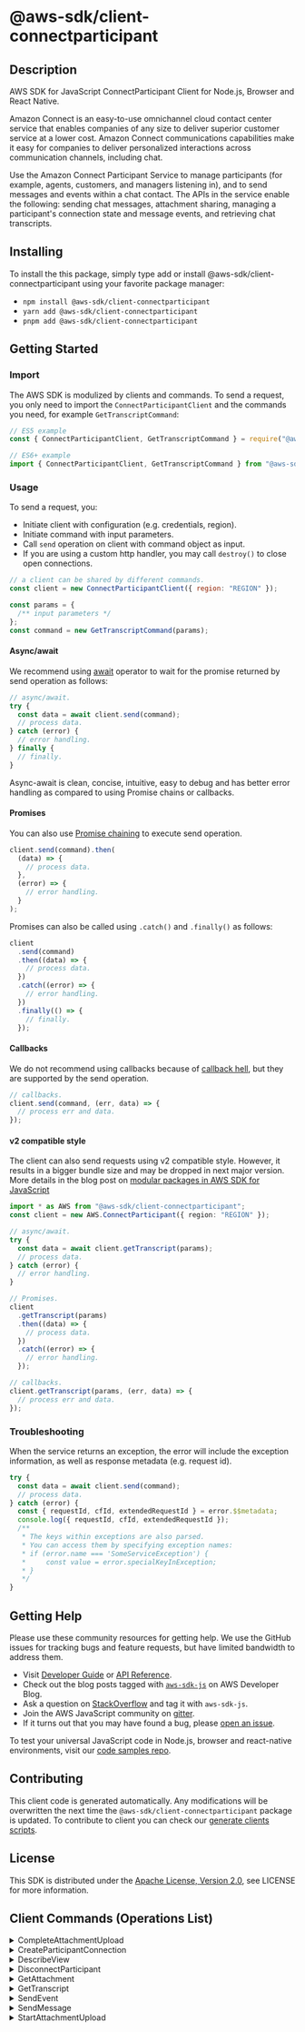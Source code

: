 <!-- generated file, do not edit directly -->

# @aws-sdk/client-connectparticipant

## Description

AWS SDK for JavaScript ConnectParticipant Client for Node.js, Browser and React Native.

<p>Amazon Connect is an easy-to-use omnichannel cloud contact center service that
enables companies of any size to deliver superior customer service at a lower cost.
Amazon Connect communications capabilities make it easy for companies to deliver
personalized interactions across communication channels, including chat. </p>
<p>Use the Amazon Connect Participant Service to manage participants (for example,
agents, customers, and managers listening in), and to send messages and events within a
chat contact. The APIs in the service enable the following: sending chat messages,
attachment sharing, managing a participant's connection state and message events, and
retrieving chat transcripts.</p>

## Installing

To install the this package, simply type add or install @aws-sdk/client-connectparticipant
using your favorite package manager:

- `npm install @aws-sdk/client-connectparticipant`
- `yarn add @aws-sdk/client-connectparticipant`
- `pnpm add @aws-sdk/client-connectparticipant`

## Getting Started

### Import

The AWS SDK is modulized by clients and commands.
To send a request, you only need to import the `ConnectParticipantClient` and
the commands you need, for example `GetTranscriptCommand`:

```js
// ES5 example
const { ConnectParticipantClient, GetTranscriptCommand } = require("@aws-sdk/client-connectparticipant");
```

```ts
// ES6+ example
import { ConnectParticipantClient, GetTranscriptCommand } from "@aws-sdk/client-connectparticipant";
```

### Usage

To send a request, you:

- Initiate client with configuration (e.g. credentials, region).
- Initiate command with input parameters.
- Call `send` operation on client with command object as input.
- If you are using a custom http handler, you may call `destroy()` to close open connections.

```js
// a client can be shared by different commands.
const client = new ConnectParticipantClient({ region: "REGION" });

const params = {
  /** input parameters */
};
const command = new GetTranscriptCommand(params);
```

#### Async/await

We recommend using [await](https://developer.mozilla.org/en-US/docs/Web/JavaScript/Reference/Operators/await)
operator to wait for the promise returned by send operation as follows:

```js
// async/await.
try {
  const data = await client.send(command);
  // process data.
} catch (error) {
  // error handling.
} finally {
  // finally.
}
```

Async-await is clean, concise, intuitive, easy to debug and has better error handling
as compared to using Promise chains or callbacks.

#### Promises

You can also use [Promise chaining](https://developer.mozilla.org/en-US/docs/Web/JavaScript/Guide/Using_promises#chaining)
to execute send operation.

```js
client.send(command).then(
  (data) => {
    // process data.
  },
  (error) => {
    // error handling.
  }
);
```

Promises can also be called using `.catch()` and `.finally()` as follows:

```js
client
  .send(command)
  .then((data) => {
    // process data.
  })
  .catch((error) => {
    // error handling.
  })
  .finally(() => {
    // finally.
  });
```

#### Callbacks

We do not recommend using callbacks because of [callback hell](http://callbackhell.com/),
but they are supported by the send operation.

```js
// callbacks.
client.send(command, (err, data) => {
  // process err and data.
});
```

#### v2 compatible style

The client can also send requests using v2 compatible style.
However, it results in a bigger bundle size and may be dropped in next major version. More details in the blog post
on [modular packages in AWS SDK for JavaScript](https://aws.amazon.com/blogs/developer/modular-packages-in-aws-sdk-for-javascript/)

```ts
import * as AWS from "@aws-sdk/client-connectparticipant";
const client = new AWS.ConnectParticipant({ region: "REGION" });

// async/await.
try {
  const data = await client.getTranscript(params);
  // process data.
} catch (error) {
  // error handling.
}

// Promises.
client
  .getTranscript(params)
  .then((data) => {
    // process data.
  })
  .catch((error) => {
    // error handling.
  });

// callbacks.
client.getTranscript(params, (err, data) => {
  // process err and data.
});
```

### Troubleshooting

When the service returns an exception, the error will include the exception information,
as well as response metadata (e.g. request id).

```js
try {
  const data = await client.send(command);
  // process data.
} catch (error) {
  const { requestId, cfId, extendedRequestId } = error.$$metadata;
  console.log({ requestId, cfId, extendedRequestId });
  /**
   * The keys within exceptions are also parsed.
   * You can access them by specifying exception names:
   * if (error.name === 'SomeServiceException') {
   *     const value = error.specialKeyInException;
   * }
   */
}
```

## Getting Help

Please use these community resources for getting help.
We use the GitHub issues for tracking bugs and feature requests, but have limited bandwidth to address them.

- Visit [Developer Guide](https://docs.aws.amazon.com/sdk-for-javascript/v3/developer-guide/welcome.html)
  or [API Reference](https://docs.aws.amazon.com/AWSJavaScriptSDK/v3/latest/index.html).
- Check out the blog posts tagged with [`aws-sdk-js`](https://aws.amazon.com/blogs/developer/tag/aws-sdk-js/)
  on AWS Developer Blog.
- Ask a question on [StackOverflow](https://stackoverflow.com/questions/tagged/aws-sdk-js) and tag it with `aws-sdk-js`.
- Join the AWS JavaScript community on [gitter](https://gitter.im/aws/aws-sdk-js-v3).
- If it turns out that you may have found a bug, please [open an issue](https://github.com/aws/aws-sdk-js-v3/issues/new/choose).

To test your universal JavaScript code in Node.js, browser and react-native environments,
visit our [code samples repo](https://github.com/aws-samples/aws-sdk-js-tests).

## Contributing

This client code is generated automatically. Any modifications will be overwritten the next time the `@aws-sdk/client-connectparticipant` package is updated.
To contribute to client you can check our [generate clients scripts](https://github.com/aws/aws-sdk-js-v3/tree/main/scripts/generate-clients).

## License

This SDK is distributed under the
[Apache License, Version 2.0](http://www.apache.org/licenses/LICENSE-2.0),
see LICENSE for more information.

## Client Commands (Operations List)

<details>
<summary>
CompleteAttachmentUpload
</summary>

[Command API Reference](https://docs.aws.amazon.com/AWSJavaScriptSDK/v3/latest/clients/client-connectparticipant/classes/completeattachmentuploadcommand.html) / [Input](https://docs.aws.amazon.com/AWSJavaScriptSDK/v3/latest/clients/client-connectparticipant/interfaces/completeattachmentuploadcommandinput.html) / [Output](https://docs.aws.amazon.com/AWSJavaScriptSDK/v3/latest/clients/client-connectparticipant/interfaces/completeattachmentuploadcommandoutput.html)

</details>
<details>
<summary>
CreateParticipantConnection
</summary>

[Command API Reference](https://docs.aws.amazon.com/AWSJavaScriptSDK/v3/latest/clients/client-connectparticipant/classes/createparticipantconnectioncommand.html) / [Input](https://docs.aws.amazon.com/AWSJavaScriptSDK/v3/latest/clients/client-connectparticipant/interfaces/createparticipantconnectioncommandinput.html) / [Output](https://docs.aws.amazon.com/AWSJavaScriptSDK/v3/latest/clients/client-connectparticipant/interfaces/createparticipantconnectioncommandoutput.html)

</details>
<details>
<summary>
DescribeView
</summary>

[Command API Reference](https://docs.aws.amazon.com/AWSJavaScriptSDK/v3/latest/clients/client-connectparticipant/classes/describeviewcommand.html) / [Input](https://docs.aws.amazon.com/AWSJavaScriptSDK/v3/latest/clients/client-connectparticipant/interfaces/describeviewcommandinput.html) / [Output](https://docs.aws.amazon.com/AWSJavaScriptSDK/v3/latest/clients/client-connectparticipant/interfaces/describeviewcommandoutput.html)

</details>
<details>
<summary>
DisconnectParticipant
</summary>

[Command API Reference](https://docs.aws.amazon.com/AWSJavaScriptSDK/v3/latest/clients/client-connectparticipant/classes/disconnectparticipantcommand.html) / [Input](https://docs.aws.amazon.com/AWSJavaScriptSDK/v3/latest/clients/client-connectparticipant/interfaces/disconnectparticipantcommandinput.html) / [Output](https://docs.aws.amazon.com/AWSJavaScriptSDK/v3/latest/clients/client-connectparticipant/interfaces/disconnectparticipantcommandoutput.html)

</details>
<details>
<summary>
GetAttachment
</summary>

[Command API Reference](https://docs.aws.amazon.com/AWSJavaScriptSDK/v3/latest/clients/client-connectparticipant/classes/getattachmentcommand.html) / [Input](https://docs.aws.amazon.com/AWSJavaScriptSDK/v3/latest/clients/client-connectparticipant/interfaces/getattachmentcommandinput.html) / [Output](https://docs.aws.amazon.com/AWSJavaScriptSDK/v3/latest/clients/client-connectparticipant/interfaces/getattachmentcommandoutput.html)

</details>
<details>
<summary>
GetTranscript
</summary>

[Command API Reference](https://docs.aws.amazon.com/AWSJavaScriptSDK/v3/latest/clients/client-connectparticipant/classes/gettranscriptcommand.html) / [Input](https://docs.aws.amazon.com/AWSJavaScriptSDK/v3/latest/clients/client-connectparticipant/interfaces/gettranscriptcommandinput.html) / [Output](https://docs.aws.amazon.com/AWSJavaScriptSDK/v3/latest/clients/client-connectparticipant/interfaces/gettranscriptcommandoutput.html)

</details>
<details>
<summary>
SendEvent
</summary>

[Command API Reference](https://docs.aws.amazon.com/AWSJavaScriptSDK/v3/latest/clients/client-connectparticipant/classes/sendeventcommand.html) / [Input](https://docs.aws.amazon.com/AWSJavaScriptSDK/v3/latest/clients/client-connectparticipant/interfaces/sendeventcommandinput.html) / [Output](https://docs.aws.amazon.com/AWSJavaScriptSDK/v3/latest/clients/client-connectparticipant/interfaces/sendeventcommandoutput.html)

</details>
<details>
<summary>
SendMessage
</summary>

[Command API Reference](https://docs.aws.amazon.com/AWSJavaScriptSDK/v3/latest/clients/client-connectparticipant/classes/sendmessagecommand.html) / [Input](https://docs.aws.amazon.com/AWSJavaScriptSDK/v3/latest/clients/client-connectparticipant/interfaces/sendmessagecommandinput.html) / [Output](https://docs.aws.amazon.com/AWSJavaScriptSDK/v3/latest/clients/client-connectparticipant/interfaces/sendmessagecommandoutput.html)

</details>
<details>
<summary>
StartAttachmentUpload
</summary>

[Command API Reference](https://docs.aws.amazon.com/AWSJavaScriptSDK/v3/latest/clients/client-connectparticipant/classes/startattachmentuploadcommand.html) / [Input](https://docs.aws.amazon.com/AWSJavaScriptSDK/v3/latest/clients/client-connectparticipant/interfaces/startattachmentuploadcommandinput.html) / [Output](https://docs.aws.amazon.com/AWSJavaScriptSDK/v3/latest/clients/client-connectparticipant/interfaces/startattachmentuploadcommandoutput.html)

</details>
